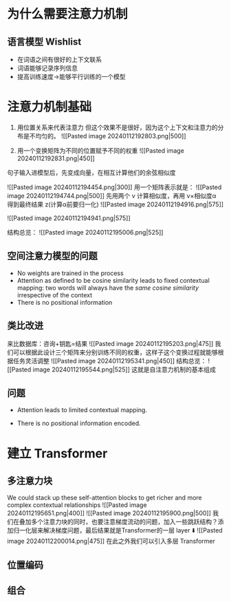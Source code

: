 # 为什么需要注意力机制
## 语言模型 Wishlist
- 在词语之间有很好的上下文联系
- 词语能够记录序列信息
- 提高训练速度->能够平行训练的一个模型
# 注意力机制基础
1. 用位置关系来代表注意力
但这个效果不是很好，因为这个上下文和注意力的分布是不均匀的。
![[Pasted image 20240112192803.png|500]]

2. 用一个变换矩阵为不同的位置赋予不同的权重
![[Pasted image 20240112192831.png|450]]

句子输入进模型后，先变成向量，在相互计算他们的余弦相似度

![[Pasted image 20240112194454.png|300]]
用一个矩阵表示就是：
![[Pasted image 20240112194744.png|500]]
先用两个 v 计算相似度，再用 v×相似度α 得到最终结果 z(计算α前要归一化)
![[Pasted image 20240112194916.png|575]]

![[Pasted image 20240112194941.png|575]]

结构总览：
![[Pasted image 20240112195006.png|525]]




## 空间注意力模型的问题

- No weights are trained in the process
- Attention as defined to be cosine similarity leads to fixed contextual mapping: two words will always have the *same cosine similarity* irrespective of the context
- There is no positional information

## 类比改进

来比数据库：咨询+钥匙=结果
![[Pasted image 20240112195203.png|475]]
我们可以根据此设计三个矩阵来分别训练不同的权重，这样子这个变换过程就能够根据任务灵活调整
![[Pasted image 20240112195341.png|450]]
结构总览：
![[Pasted image 20240112195544.png|525]]
这就是自注意力机制的基本组成

## 问题
- Attention leads to limited contextual mapping.
    
- There is no positional information encoded.
# 建立 Transformer
## 多注意力块
We could stack up these self-attention blocks to get richer and more complex contextual relationships
![[Pasted image 20240112195651.png|400]]
![[Pasted image 20240112195900.png|500]]
我们在叠加多个注意力块的同时，也要注意梯度流动的问题，加入一些跳跃结构？添加归一化层来解决梯度问题，最后结果就是Transformer的一层 layer ⬇️
![[Pasted image 20240112200014.png|475]]
在此之外我们可以引入多层 Transformer
## 位置编码


## 组合